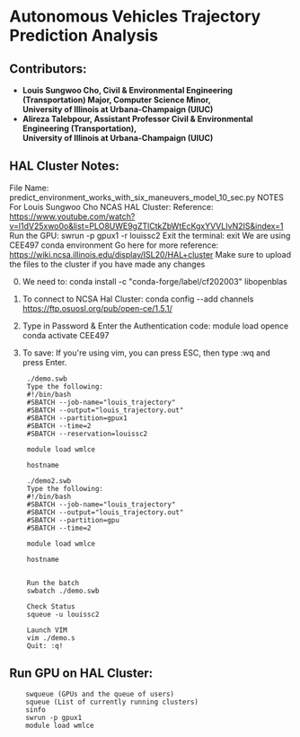 # Autonomous Vehicles Trajectory Prediction Analysis

## Contributors:
- **Louis Sungwoo Cho, Civil & Environmental Engineering (Transportation) Major, Computer Science Minor, </br> University of Illinois at Urbana-Champaign (UIUC)**
- **Alireza Talebpour, Assistant Professor Civil & Environmental Engineering (Transportation), </br> University of Illinois at Urbana-Champaign (UIUC)**


## HAL Cluster Notes:

File Name: predict_environment_works_with_six_maneuvers_model_10_sec.py
NOTES For Louis Sungwoo Cho NCAS HAL Cluster:
Reference: https://www.youtube.com/watch?v=l1dV25xwo0o&list=PLO8UWE9gZTlCtkZbWtEcKgxYVVLIvN2IS&index=1 
Run the GPU: swrun -p gpux1 -r louissc2
Exit the terminal: exit 
We are using CEE497 conda environment 
Go here for more reference: https://wiki.ncsa.illinois.edu/display/ISL20/HAL+cluster 
Make sure to upload the files to the cluster if you have made any changes

0. We need to: 
         conda install -c "conda-forge/label/cf202003" libopenblas
1. To connect to NCSA Hal Cluster: 
         conda config --add channels https://ftp.osuosl.org/pub/open-ce/1.5.1/
2. Type in Password & Enter the Authentication code:
         module load opence
         conda activate CEE497
3. To save: If you're using vim, you can press ESC, then type :wq and press Enter.

        ./demo.swb
        Type the following:
        #!/bin/bash 
        #SBATCH --job-name="louis_trajectory"
        #SBATCH --output="louis_trajectory.out"
        #SBATCH --partition=gpux1
        #SBATCH --time=2
        #SBATCH --reservation=louissc2

        module load wmlce

        hostname 

        ./demo2.swb
        Type the following: 
        #!/bin/bash 
        #SBATCH --job-name="louis_trajectory"
        #SBATCH --output="louis_trajectory.out"
        #SBATCH --partition=gpu
        #SBATCH --time=2

        module load wmlce

        hostname 


        Run the batch 
        swbatch ./demo.swb

        Check Status 
        squeue -u louissc2

        Launch VIM
        vim ./demo.s
        Quit: :q!
## Run GPU on HAL Cluster:
        swqueue (GPUs and the queue of users)
        squeue (List of currently running clusters)   
        sinfo
        swrun -p gpux1 
        module load wmlce
 
